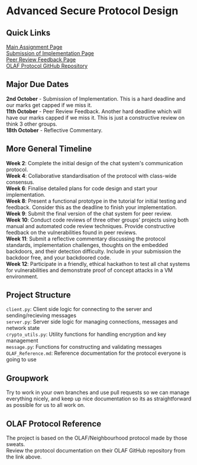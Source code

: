 # Advanced Secure Protocol Design
## Quick Links
[Main Assignment Page](https://myuni.adelaide.edu.au/courses/95573/assignments/397468)  
[Submission of Implementation Page](https://myuni.adelaide.edu.au/courses/95573/assignments/397475)  
[Peer Review Feedback Page](https://myuni.adelaide.edu.au/courses/95573/assignments/397470)  
[OLAF Protocol GitHub Repository](https://github.com/xvk-64/2024-secure-programming-protocol)  

## Major Due Dates
**2nd October** - Submission of Implementation. This is a hard deadline and our marks get capped if we miss it.  
**11th October** - Peer Review Feedback. Another hard deadline which will have our marks capped if we miss it. This is just a constructive review on  think 3 other groups.  
**18th October** - Reflective Commentary.  

## More General Timeline
**Week 2**: Complete the initial design of the chat system's communication protocol.  
**Week 4**: Collaborative standardisation of the protocol with class-wide consensus.  
**Week 6**: Finalise detailed plans for code design and start your implementation.  
**Week 8**: Present a functional prototype in the tutorial for initial testing and feedback.  Consider this as the deadline to finish your implementation.  
**Week 9**: Submit the final version of the chat system for peer review.  
**Week 10**: Conduct code reviews of three other groups' projects using both manual and automated code review techniques. Provide constructive feedback on the vulnerabilities found in peer reviews.  
**Week 11**: Submit a reflective commentary discussing the protocol standards, implementation challenges, thoughts on the embedded backdoors, and their detection difficulty. Include in your submission the backdoor free, and your backdoored code.  
**Week 12**: Participate in a friendly, ethical hackathon to test all chat systems for vulnerabilities and demonstrate proof of concept attacks in a VM environment.  

## Project Structure
`client.py`: Client side logic for connecting to the server and sending/recieving messages  
`server.py`: Server side logic for managing connections, messages and network state  
`crypto_utils.py`: Utility functions for handling encryption and key management  
`message.py`: Functions for constructing and validating messages  
`OLAF_Reference.md`: Reference documentation for the protocol everyone is going to use  

## Groupwork
Try to work in your own branches and use pull requests so we can manage everything nicely, and keep up nice documentation so its as straightforward as possible for us to all work on.

## OLAF Protocol Reference
The project is based on the OLAF/Neighbourhood protocol made by those sweats.  
Review the protocol documentation on their OLAF GitHub repository from the link above.


